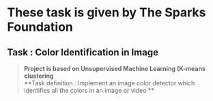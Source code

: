# **These task is given by The Sparks Foundation**<br/>
## **Task : Color Identification in Image**<br/>
> **Project is based on Unsupervised Machine Learning (K-means clustering**<br/>
> **Task definition : Implement an image color detector which identifies all the colors in an image or video **<br/>
